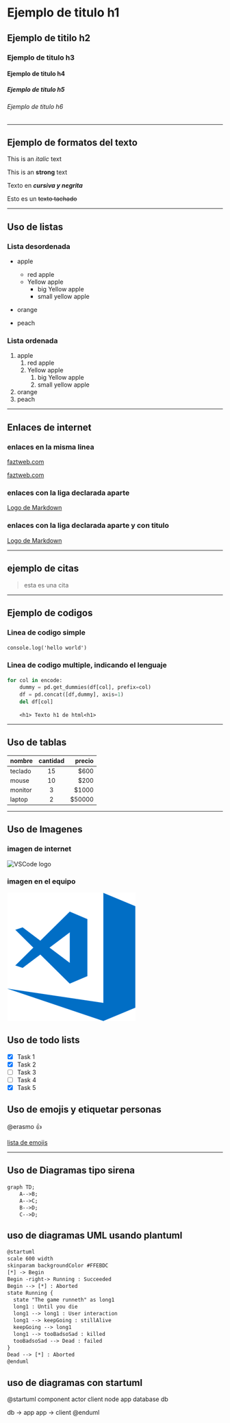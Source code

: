 <!-- HEADDINGS -->
# Ejemplo de titulo h1
## Ejemplo de titilo h2
### Ejemplo de titulo h3
#### Ejemplo de titulo h4
##### Ejemplo de titulo h5
###### Ejemplo de titulo h6

___
## Ejemplo de formatos del texto
<!-- texto en cursiva -->
This is an *italic* text

This is an **strong** text

Texto en ***cursiva y negrita***

<!-- strikethrough -->
Esto es un ~~texto tachado~~

---
## Uso de listas
### Lista desordenada
* apple
    * red apple
    * Yellow apple
        * big Yellow apple
        * small yellow apple
            
* orange
* peach



### Lista ordenada
1. apple
    1. red apple
    2. Yellow apple
        1. big Yellow apple
        2. small yellow apple
2. orange
3. peach

___
## Enlaces de internet
### enlaces en la misma linea
<!-- Enlace sencillo -->
[faztweb.com](http://www.faztweb.com)
<!-- enlace cambiando la previsualizacion de la url por texto personalizado -->
[faztweb.com](http://www.faztweb.com "Custom title" )

### enlaces con la liga declarada aparte
[Logo de Markdown][mk1]

### enlaces con la liga declarada aparte y con titulo 
[Logo de Markdown](mk1 "Logo de markdown")

[mk1]:https://upload.wikimedia.org/wikipedia/commons/thumb/4/48/Markdown-mark.svg/1280px-Markdown-mark.svg.png
___
## ejemplo de citas 
<!-- citar textos  -->
> esta es una cita 

___
## Ejemplo de codigos
### Linea de codigo simple
<!-- Linea de codigo sensilla -->
`console.log('hello world')`

### Linea de codigo multiple, indicando el lenguaje
<!-- Multiples lineas de codigo con el lenguaje -->
<!-- La tilde (`) se saca con 96 -->
```python
for col in encode:
    dummy = pd.get_dummies(df[col], prefix=col)
    df = pd.concat([df,dummy], axis=1)
    del df[col]
```

```htnl
    <h1> Texto h1 de html<h1>
```
___
## Uso de tablas
<!-- tablas -->
<!-- el pipe (|) se saca con 124  -->
| nombre    |cantidad   |precio|
|-----------|:---------:|-----:|
|teclado    |15         |$600  |
|mouse      |10         |$200  |
|monitor    |3          |$1000 |
|laptop     |2          |$50000|

___
## Uso de Imagenes
### imagen de internet
![VSCode logo](https://upload.wikimedia.org/wikipedia/commons/thumb/9/9a/Visual_Studio_Code_1.35_icon.svg/2048px-Visual_Studio_Code_1.35_icon.svg.png "vscode logo desde internet")

### imagen en el equipo
![vscode logo2](vscode_logo.png "vscode logo local")


<!-- REGLAS PROPIAS DE GITHUB MARCKDOWN -->
## Uso de todo lists
* [x] Task 1
* [x] Task 2
* [ ] Task 3
* [ ] Task 4
* [x] Task 5

## Uso de emojis y etiquetar personas 
@erasmo 👍 

[lista de emojis](https://gist.github.com/rxaviers/7360908)


___
## Uso de Diagramas tipo sirena
```mermaid
graph TD;
    A-->B;
    A-->C;
    B-->D;
    C-->D;
```


## uso de diagramas UML usando plantuml
```plantuml
@startuml
scale 600 width
skinparam backgroundColor #FFEBDC
[*] -> Begin
Begin -right-> Running : Succeeded
Begin --> [*] : Aborted
state Running {
  state "The game runneth" as long1
  long1 : Until you die
  long1 --> long1 : User interaction
  long1 --> keepGoing : stillAlive
  keepGoing --> long1
  long1 --> tooBadsoSad : killed
  tooBadsoSad --> Dead : failed
}
Dead --> [*] : Aborted
@enduml
```


## uso de diagramas con startuml
@startuml component
actor client
node app
database db

db -> app
app -> client
@enduml
